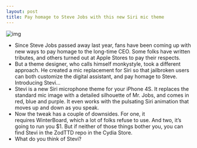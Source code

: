 ```yaml
---
layout: post
title: Pay homage to Steve Jobs with this new Siri mic theme
---
```

![img](http://media.idownloadblog.com/wp-content/uploads/2012/02/stevi.jpg)
* Since Steve Jobs passed away last year, fans have been coming up with new ways to pay homage to the long-time CEO. Some folks have written tributes, and others turned out at Apple Stores to pay their respects.
* But a theme designer, who calls himself monkystyle, took a different approach. He created a mic replacement for Siri so that jailbroken users can both customize the digital assistant, and pay homage to Steve. Introducing Stevi…
* Stevi is a new Siri microphone theme for your iPhone 4S. It replaces the standard mic image with a detailed silhouette of Mr. Jobs, and comes in red, blue and purple. It even works with the pulsating Siri animation that moves up and down as you speak.
* Now the tweak has a couple of downsides. For one, it requires WinterBoard, which a lot of folks refuse to use. And two, it’s going to run you $1. But if neither of those things bother you, you can find Stevi in the ZodTTD repo in the Cydia Store.
* What do you think of Stevi?

